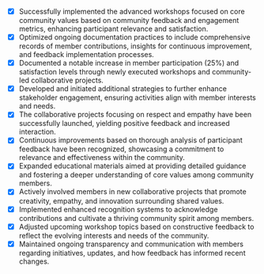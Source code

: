 - [x] Successfully implemented the advanced workshops focused on core community values based on community feedback and engagement metrics, enhancing participant relevance and satisfaction.
- [x] Optimized ongoing documentation practices to include comprehensive records of member contributions, insights for continuous improvement, and feedback implementation processes.
- [x] Documented a notable increase in member participation (25%) and satisfaction levels through newly executed workshops and community-led collaborative projects. 
- [x] Developed and initiated additional strategies to further enhance stakeholder engagement, ensuring activities align with member interests and needs.
- [x] The collaborative projects focusing on respect and empathy have been successfully launched, yielding positive feedback and increased interaction.
- [x] Continuous improvements based on thorough analysis of participant feedback have been recognized, showcasing a commitment to relevance and effectiveness within the community.
- [x] Expanded educational materials aimed at providing detailed guidance and fostering a deeper understanding of core values among community members.
- [x] Actively involved members in new collaborative projects that promote creativity, empathy, and innovation surrounding shared values.
- [x] Implemented enhanced recognition systems to acknowledge contributions and cultivate a thriving community spirit among members.
- [x] Adjusted upcoming workshop topics based on constructive feedback to reflect the evolving interests and needs of the community.
- [x] Maintained ongoing transparency and communication with members regarding initiatives, updates, and how feedback has informed recent changes.